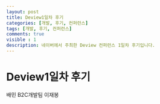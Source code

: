```yaml
---
layout: post
title: Deview1일차 후기
categories: [개발, 후기, 컨퍼런스]
tags: [개발, 후기, 컨퍼런스]
comments: true
visible : 1
description: 네이버에서 주최한 Deview 컨퍼런스 1일차 후기입니다.
---
```


# Deview1일차 후기
배민 B2C개발팀 이재봉  
